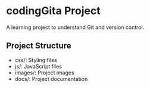 # codingGita Project

A learning project to understand Git and version control.

## Project Structure
- css/: Styling files
- js/: JavaScript files
- images/: Project images
- docs/: Project documentation


